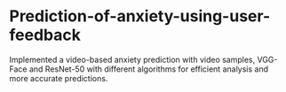 # Prediction-of-anxiety-using-user-feedback
Implemented a video-based anxiety prediction with video samples, VGG-Face and ResNet-50 with different algorithms for efficient analysis and more accurate predictions.
